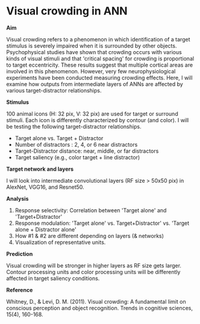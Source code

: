 # Visual crowding in ANN

**Aim**

Visual crowding refers to a phenomenon in which identification of a target stimulus is severely impaired when it is surrounded by other objects. Psychophysical studies have shown that crowding occurs with various kinds of visual stimuli and that 'critical spacing' for crowding is proportional to target eccentricity. These results suggest that multiple cortical areas are involved in this phenomenon. However, very few neurophysiological experiments have been conducted measuring crowding effects. Here, I will examine how outputs from intermediate layers of ANNs are affected by various target-distractor relationships.


**Stimulus**

100 animal icons (H: 32 pix, V: 32 pix) are used for target or surround stimuli. Each icon is differently characterized by contour (and color). I will be testing the following target-distractor relationships.[ ](https://)
  * Target alone vs. Target + Distractor
  * Number of distractors : 2, 4, or 6 near distractors 
  * Target-Distractor distance: near, middle, or far distractors
  * Target saliency (e.g., color target + line distractor)


**Target network and layers**

I will look into intermediate convolutional layers (RF size > 50x50 pix) in AlexNet, VGG16, and Resnet50.


**Analysis**

1. Response selectivity: Correlation between 'Target alone' and 'Target+Distractor'
2. Response modulation: 'Target alone' vs. Target+Distractor' vs. 'Target alone + Distractor alone'
3. How #1 & #2 are different depending on layers (& networks)
4. Visualization of representative units. 


**Prediction**

Visual crowding will be stronger in higher layers as RF size gets larger. 
Contour processing units and color processing units will be differently affected in target saliency conditions. 


**Reference**

Whitney, D., & Levi, D. M. (2011). Visual crowding: A fundamental limit on conscious perception and object recognition. Trends in cognitive sciences, 15(4), 160-168.
